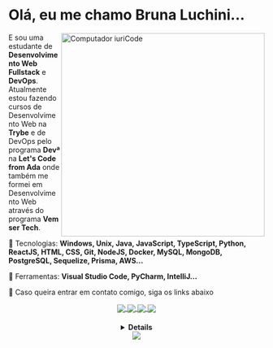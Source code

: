 <p align="left"> 
  <h1>Olá, eu me chamo Bruna Luchini...</h1>
</p>

<img src="https://raw.githubusercontent.com/MicaelliMedeiros/micaellimedeiros/master/image/computer-illustration.png" min-width="400px" max-width="400px" width="400px" align="right" alt="Computador iuriCode">

<p align="left"> 
  E sou uma estudante de <strong>Desenvolvimento Web Fullstack</strong> e <strong>DevOps</strong>.<br>
  Atualmente estou fazendo cursos de Desenvolvimento Web na <strong>Trybe</strong> e de DevOps pelo programa <strong>Devª</strong> na <strong>Let's Code from Ada</strong> onde também me formei em Desenvolvimento Web através do programa <strong>Vem ser Tech</strong>.
</p>

<p align="left">
  🦄 Tecnologias: <strong>Windows, Unix, Java, JavaScript, TypeScript, Python, ReactJS, HTML, CSS, Git, NodeJS, Docker, MySQL, MongoDB, PostgreSQL, Sequelize, Prisma, AWS...</strong>
</p>

<p align="left">
  💼 Ferramentas: <strong>Visual Studio Code, PyCharm, IntelliJ...</strong>
</p>

<p align="left">
  💌 Caso queira entrar em contato comigo, siga os links abaixo
</p>
<center>
  <a href="https://instagram.com/afallrea_/">
    <img
      align="center"
      src="https://img.shields.io/badge/Instagram-020230?style=for-the-badge&logo=instagram&logoColor=E48872"
    />
  </a>
  <a href="https://twitter.com/afallrea">
    <img
      align="center"
      src="https://img.shields.io/badge/Twitter-020230?style=for-the-badge&logo=twitter&logoColor=E48872"
    />
  </a>
  <a href="https://www.linkedin.com/in/bruna-luchini-5aa7a6185/">
    <img
         align="center"
         src="https://img.shields.io/badge/LinkedIn-020230?style=for-the-badge&logo=linkedin&logoColor=E48872"
  </a>
    <a href="https://luvlore.github.io/">
    <img
         align="center"
         src="https://img.shields.io/badge/Portifólio-020230?style=for-the-badge&logo=github&logoColor=E48872"
  </a>
      </center>
<h4 align="center">
<details>
<br>
<p align="center">
  <a href="https://github.com/Luvlore">
    <img
      align="center"
      height="150em"
      src="https://github-readme-stats.vercel.app/api?username=Luvlore&show_icons=true&include_all_commits=true&count_private=true&theme=radical"
    />
  </a>
  <a href="https://github.com/Luvlore">
    <img
      align="center"
      height="150em"
      src="https://github-readme-stats.vercel.app/api/top-langs/?username=Luvlore&show_icons=true&include_all_commits=true&count_private=true&layout=compact&theme=radical"
    />
  </a>
</p>
  
</details>
  <img src='https://github.com/Luvlore/Luvlore/blob/output/github-contribution-grid-snake.svg'>
</h4>
